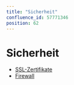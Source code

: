 ```yaml
---
title: "Sicherheit"
confluence_id: 57771346
position: 62
---
```

# Sicherheit


- [SSL-Zertifikate](/Guide_de_l_administrateur/Configuration/Sécurité/Certificats_SSL/)
- [Firewall](/Guide_de_l_administrateur/Configuration/Sécurité/Pare_feu/)


 

 

